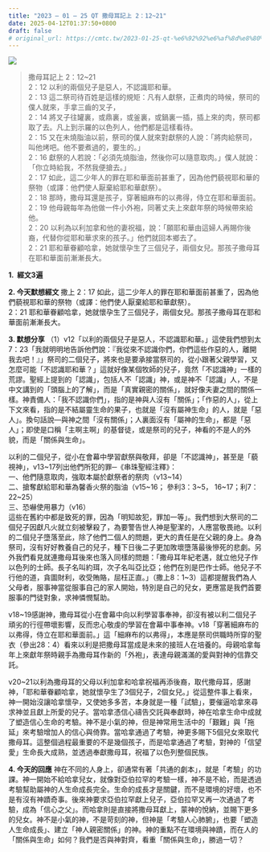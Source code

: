 ```yaml
---
title: "2023 – 01 – 25 QT 撒母耳記上 2：12~21"
date: 2025-04-12T01:37:50+0800
draft: false
# original_url: https://cmtc.tw/2023-01-25-qt-%e6%92%92%e6%af%8d%e8%80%b3%e8%a8%98%e4%b8%8a-2%ef%bc%9a1221
---
```


![](/images/qt.jpg)
> 撒母耳記上 2：12\~21  
> 2：12 以利的兩個兒子是惡人，不認識耶和華。  
> 2：13 這二祭司待百姓是這樣的規矩：凡有人獻祭，正煮肉的時候，祭司的僕人就來，手拿三齒的叉子，  
> 2：14 將叉子往罐裏，或鼎裏，或釜裏，或鍋裏一插，插上來的肉，祭司都取了去。凡上到示羅的以色列人，他們都是這樣看待。  
> 2：15 又在未燒脂油以前，祭司的僕人就來對獻祭的人說：「將肉給祭司，叫他烤吧。他不要煮過的，要生的。」  
> 2：16 獻祭的人若說：「必須先燒脂油，然後你可以隨意取肉。」僕人就說：「你立時給我，不然我便搶去。」  
> 2：17 如此，這二少年人的罪在耶和華面前甚重了，因為他們藐視耶和華的祭物（或譯：他們使人厭棄給耶和華獻祭）。  
> 2：18 那時，撒母耳還是孩子，穿著細麻布的以弗得，侍立在耶和華面前。  
> 2：19 他母親每年為他做一件小外袍，同著丈夫上來獻年祭的時候帶來給他。  
> 2：20 以利為以利加拿和他的妻祝福，說：「願耶和華由這婦人再賜你後裔，代替你從耶和華求來的孩子。」他們就回本鄉去了。  
> 2：21 耶和華眷顧哈拿，她就懷孕生了三個兒子，兩個女兒。那孩子撒母耳在耶和華面前漸漸長大。

**1.  經文3遍**

**2. 今天默想經文**
撒上 2：17 如此，這二少年人的罪在耶和華面前甚重了，因為他們藐視耶和華的祭物（或譯：他們使人厭棄給耶和華獻祭）。  
2：21 耶和華眷顧哈拿，她就懷孕生了三個兒子，兩個女兒。那孩子撒母耳在耶和華面前漸漸長大。

**3. 默想分享**
（1）v12「以利的兩個兒子是惡人，不認識耶和華。」這使我們想到太7：23「我就明明地告訴他們說：『我從來不認識你們，你們這些作惡的人，離開我去吧！』」祭司的二個兒子，將來也是要承接當祭司的，從小跟著父親學習，又怎麼可能「不認識耶和華？」這就好像某個牧師的兒子，竟然「不認識神」一樣的荒謬。聖經上提到的「認識」，包括人不「認識」神，或是神不「認識」人，不是中文講到的「頭腦上的了解」，而是「真實親密的關係」，就好像夫妻之間的關係一樣。神責備人：「我不認識你們」，指的是神與人沒有「關係」；「作惡的人」，從上下文來看，指的是不結屬靈生命的果子，也就是「沒有屬神生命」的人，就是「惡人」。換句話說—與神之間「沒有關係」；人裏面沒有「屬神的生命」，都是「惡人」；即使是口稱「主啊主啊」的基督徒，或是祭司的兒子，神看的不是人的外貌，而是「關係與生命」。

以利的二個兒子，從小在會幕中學習獻祭與敬拜，卻是「不認識神」，甚至是「藐視神」，v13\~17列出他們所犯的罪─《串珠聖經注釋》：  
一、他們隨意取肉，強取本屬於獻祭者的祭肉（v13\~14）  
二、搶奪獻給耶和華為馨香火祭的脂油（v15\~16； 參利3：3\~5， 16\~17；利7：22\~25）  
三、恐嚇使用暴力（v16）  
這些在舊約中都是致死的罪，因為「明知故犯，罪加一等」。我們想到大祭司的二個兒子因獻凡火就立刻被擊殺了，為要警告世人神是聖潔的，人應當敬畏祂。以利的二個兒子墮落至此，除了他們二個人的問題，更大的責任是在父親的身上。身為祭司，沒有好好教養自己的兒子，種下日後二子更加敗壞墮落最後慘死的悲劇。另外我們看見就連撒母耳後來也落入同樣的問題：「撒母耳年紀老邁，就立他兒子作以色列的士師。長子名叫約珥，次子名叫亞比亞；他們在別是巴作士師。他兒子不行他的道，貪圖財利，收受賄賂，屈枉正直。」（撒上8：1\~3）這都提醒我們為人父母者，服事神當從服事自己的家人開始，特別是自己的兒女，更應當是我們首要服事的門徒對象，求神憐憫幫助。

v18\~19感謝神，撒母耳從小在會幕中向以利學習事奉神，卻沒有被以利二個兒子頑劣的行徑帶壞影響，反而忠心敬虔的學習在會幕中事奉神。v18「穿著細麻布的以弗得，侍立在耶和華面前。」這「細麻布的以弗得」，本應是祭司供職時所穿的聖衣（參出28：4）看來以利是把撒母耳當成是未來的接班人在培養的。母親哈拿每年上來獻年祭時親手為撒母耳作新的「外袍」，表達母親滿滿的愛與對神的信靠交託。

v20\~21以利為撒母耳的父母以利加拿和哈拿祝福再添後裔，取代撒母耳，感謝神，「耶和華眷顧哈拿，她就懷孕生了3個兒子，2個女兒。」從這整件事上看來，神一開始沒讓哈拿懷孕，又使她多多苦，本身就是一種「試驗」，要催逼哈拿來尋求神並且獻上所愛的兒子。當哈拿憑信心禱告交託與奉獻時，神在哈拿生命中成就了塑造信心生命的考驗。神不是小氣的神，但是神常用生活中的「艱難」與「拖延」來考驗增加人的信心與倚靠。當哈拿通過了考驗，神更多賜下5個兒女來取代撒母耳。這整個過程最重要的不是幾個孩子，而是哈拿通過了考驗，對神的「信望愛」生命長大成熟，並透過奉獻撒母耳，祝福了以色列整個民族。

**4. 今天的回應**
神在不同的人身上，卻通常有著「共通的劇本」，就是「考驗」的功課。神一開始不給哈拿兒女，就像對亞伯拉罕的考驗一樣，神不是不給，而是透過考驗幫助屬神的人生命成長完全。生命的成長才是關鍵，而不是環境的好壞，也不是有沒有神蹟奇事。後來神要求亞伯拉罕獻上兒子，亞伯拉罕又再一次通過了考驗，成為「信心之父」。而哈拿則是直接將撒母耳獻上，蒙神的悅納，並賜下更多的兒女。神不是小氣的神，不是苛刻的神，但神是「考驗人心肺腑」，也要「塑造人生命成長」、建立「神人親密關係」的神。神的重點不在環境與神蹟，而在人的「關係與生命」如何？我們是否與神對齊，看重「關係與生命」，勝過一切？
